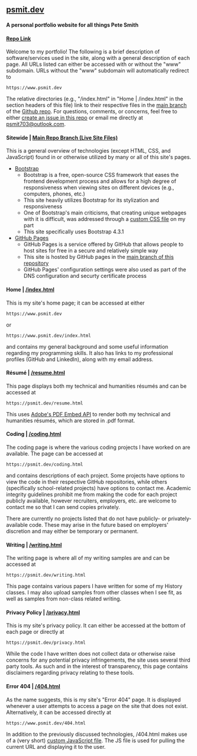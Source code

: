 ## [psmit.dev](https://www.psmit.dev)
#### A personal portfolio website for all things Pete Smith
#### [Repo Link](https://github.com/psmit703/personal-website)

Welcome to my portfolio! The following is a brief description of software/services used in the site, along with a general description of each page. All URLs listed can either be accessed with or without the "www" subdomain. URLs without the "www" subdomain will automatically redirect to

    https://www.psmit.dev

The relative directories (e.g., "/index.html" in "Home | /index.html" in the section headers of this file) link to their respective files in the [main branch](https://github.com/psmit703/personal-website/tree/main) of the [Github repo](https://github.com/psmit703/personal-website). For questions, comments, or concerns, feel free to either [create an issue in this repo](https://github.com/psmit703/personal-website/issues) or email me directly at [psmit703@outlook.com](mailto:psmit703@outlook.com).



#### Sitewide | [Main Repo Branch (Live Site Files)](https://github.com/psmit703/personal-website/tree/main)
This is a general overview of technologies (except HTML, CSS, and JavaScript) found in or otherwise utilized by many or all of this site's pages.
* [Bootstrap](https://getbootstrap.com/docs/4.3/getting-started/introduction/)
    * Bootstrap is a free, open-source CSS framework that eases the frontend development process and allows for a high degree of responsiveness when viewing sites on different devices (e.g., computers, phones, etc.)
    * This site heavily utilizes Bootstrap for its stylization and responsiveness
    * One of Bootstrap's main criticisms, that creating unique webpages with it is difficult, was addressed through a [custom CSS file](https://github.com/psmit703/personal-website/blob/main/assets/css/styles.css) on my part
    * This site specifically uses Bootstrap 4.3.1
* [GitHub Pages](https://pages.github.com/)
    * GitHub Pages is a service offered by GitHub that allows people to host sites for free in a secure and relatively simple way
    * This site is hosted by GitHub pages in the [main branch of this repository](https://github.com/psmit703/personal-website/tree/main)
    * GitHub Pages' configuration settings were also used as part of the DNS configuration and securty certificate process



#### Home | [/index.html](https://github.com/psmit703/personal-website/blob/main/index.html)
This is my site's home page; it can be accessed at either

    https://www.psmit.dev

or

    https://www.psmit.dev/index.html

and contains my general background and some useful information regarding my programming skills. It also has links to my professional profiles (GitHub and LinkedIn), along with my email address.



#### Résumé | [/resume.html](https://github.com/psmit703/personal-website/blob/main/resume.html)
This page displays both my technical and humanities résumés and can be accessed at

    https://psmit.dev/resume.html

This uses [Adobe's PDF Embed API](https://developer.adobe.com/document-services/docs/overview/pdf-embed-api/) to render both my technical and humanities résumés, which are stored in .pdf format.



#### Coding | [/coding.html](https://github.com/psmit703/personal-website/blob/main/coding.html)
The coding page is where the various coding projects I have worked on are available. The page can be accessed at

    https://psmit.dev/coding.html

and contains descriptions of each project. Some projects have options to view the code in their respective GitHub repositories, while others (specifically school-related projects) have options to contact me. Academic integrity guidelines prohibit me from making the code for each project publicly available, however recruiters, employers, etc. are welcome to contact me so that I can send copies privately.

There are currently no projects listed that do not have publicly- or privately-available code. These may arise in the future based on employers' discretion and may either be temporary or permanent.



#### Writing | [/writing.html](https://github.com/psmit703/personal-website/blob/main/writing.html)
The writing page is where all of my writing samples are and can be accessed at

    https://psmit.dev/writing.html

This page contains various papers I have written for some of my History classes. I may also upload samples from other classes when I see fit, as well as samples from non-class related writing.



#### Privacy Policy | [/privacy.html](https://github.com/psmit703/personal-website/blob/main/privacy.html)
This is my site's privacy policy. It can either be accessed at the bottom of each page or directly at

    https://psmit.dev/privacy.html

While the code I have written does not collect data or otherwise raise concerns for any potential privacy infringements, the site uses several third party tools. As such and in the interest of transparency, this page contains disclaimers regarding privacy relating to these tools.



#### Error 404 | [/404.html](https://github.com/psmit703/personal-website/blob/main/404.html)
As the name suggests, this is my site's "Error 404" page. It is displayed whenever a user attempts to access a page on the site that does not exist. Alternatively, it can be accessed directly at

    https://www.psmit.dev/404.html

In addition to the previously discussed technologies, /404.html makes use of a (very short) [custom JavaScript file](https://github.com/psmit703/personal-website/blob/main/assets/js/404.js). The JS file is used for pulling the current URL and displaying it to the user.
